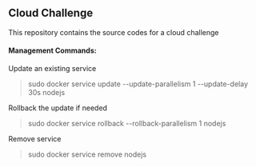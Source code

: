 ## Cloud Challenge
This repository contains the source codes for a cloud challenge


#### Management Commands:

Update an existing service
> sudo docker service update --update-parallelism 1 --update-delay 30s nodejs

Rollback the update if needed
> sudo docker service rollback --rollback-parallelism 1 nodejs

Remove service
> sudo docker service remove nodejs
